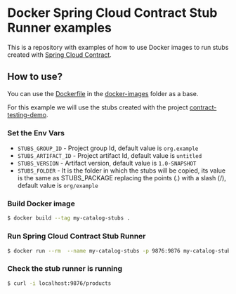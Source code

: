 # Docker Spring Cloud Contract Stub Runner examples
This is a repository with examples of how to use Docker images to run stubs created with [Spring Cloud Contract](https://cloud.spring.io/spring-cloud-contract/).

## How to use?
  
You can use the [Dockerfile](docker-image/Dockerfile) in the [docker-images](docker-image) folder as a base.
  
For this example we will use the stubs created with the project [contract-testing-demo](https://github.com/ismail2ov/contract-testing-demo).
  
### Set the Env Vars

- `STUBS_GROUP_ID` - Project group Id, default value is `org.example`
- `STUBS_ARTIFACT_ID` - Project artifact Id, default value is `untitled`
- `STUBS_VERSION` - Artifact version, default value is `1.0-SNAPSHOT`
- `STUBS_FOLDER` - It is the folder in which the stubs will be copied, its value is the same as STUBS_PACKAGE replacing the points (.) with a slash (/), default value is `org/example`

### Build Docker image

```bash
$ docker build --tag my-catalog-stubs .
```

### Run Spring Cloud Contract Stub Runner

```bash
$ docker run --rm  --name my-catalog-stubs -p 9876:9876 my-catalog-stubs
```

### Check the stub runner is running 

```bash
$ curl -i localhost:9876/products
```
